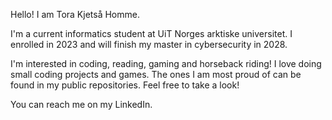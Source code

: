 Hello! I am Tora Kjetså Homme.

I'm a current informatics student at UiT Norges arktiske universitet. I enrolled in 2023 and will finish my master in cybersecurity in 2028.

I'm interested in coding, reading, gaming and horseback riding! I love doing small coding projects and games. The ones I am most proud of can be found in my public repositories. Feel free to take a look!

You can reach me on my LinkedIn.

<!---
ToraKH/ToraKH is a ✨ special ✨ repository because its `README.md` (this file) appears on your GitHub profile.
You can click the Preview link to take a look at your changes.
--->
